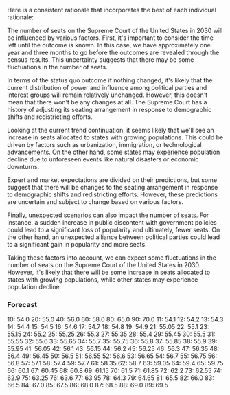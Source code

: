 Here is a consistent rationale that incorporates the best of each individual rationale:

The number of seats on the Supreme Court of the United States in 2030 will be influenced by various factors. First, it's important to consider the time left until the outcome is known. In this case, we have approximately one year and three months to go before the outcomes are revealed through the census results. This uncertainty suggests that there may be some fluctuations in the number of seats.

In terms of the status quo outcome if nothing changed, it's likely that the current distribution of power and influence among political parties and interest groups will remain relatively unchanged. However, this doesn't mean that there won't be any changes at all. The Supreme Court has a history of adjusting its seating arrangement in response to demographic shifts and redistricting efforts.

Looking at the current trend continuation, it seems likely that we'll see an increase in seats allocated to states with growing populations. This could be driven by factors such as urbanization, immigration, or technological advancements. On the other hand, some states may experience population decline due to unforeseen events like natural disasters or economic downturns.

Expert and market expectations are divided on their predictions, but some suggest that there will be changes to the seating arrangement in response to demographic shifts and redistricting efforts. However, these predictions are uncertain and subject to change based on various factors.

Finally, unexpected scenarios can also impact the number of seats. For instance, a sudden increase in public discontent with government policies could lead to a significant loss of popularity and ultimately, fewer seats. On the other hand, an unexpected alliance between political parties could lead to a significant gain in popularity and more seats.

Taking these factors into account, we can expect some fluctuations in the number of seats on the Supreme Court of the United States in 2030. However, it's likely that there will be some increase in seats allocated to states with growing populations, while other states may experience population decline.

### Forecast

10: 54.0
20: 55.0
40: 56.0
60: 58.0
80: 65.0
90: 70.0
11: 54.1
12: 54.2
13: 54.3
14: 54.4
15: 54.5
16: 54.6
17: 54.7
18: 54.8
19: 54.9
21: 55.05
22: 55.1
23: 55.15
24: 55.2
25: 55.25
26: 55.3
27: 55.35
28: 55.4
29: 55.45
30: 55.5
31: 55.55
32: 55.6
33: 55.65
34: 55.7
35: 55.75
36: 55.8
37: 55.85
38: 55.9
39: 55.95
41: 56.05
42: 56.1
43: 56.15
44: 56.2
45: 56.25
46: 56.3
47: 56.35
48: 56.4
49: 56.45
50: 56.5
51: 56.55
52: 56.6
53: 56.65
54: 56.7
55: 56.75
56: 56.8
57: 57.1
58: 57.4
59: 57.7
61: 58.35
62: 58.7
63: 59.05
64: 59.4
65: 59.75
66: 60.1
67: 60.45
68: 60.8
69: 61.15
70: 61.5
71: 61.85
72: 62.2
73: 62.55
74: 62.9
75: 63.25
76: 63.6
77: 63.95
78: 64.3
79: 64.65
81: 65.5
82: 66.0
83: 66.5
84: 67.0
85: 67.5
86: 68.0
87: 68.5
88: 69.0
89: 69.5